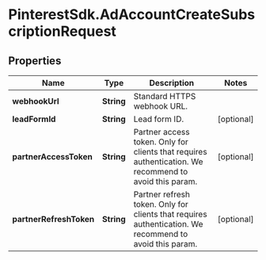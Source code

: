 # PinterestSdk.AdAccountCreateSubscriptionRequest

## Properties

Name | Type | Description | Notes
------------ | ------------- | ------------- | -------------
**webhookUrl** | **String** | Standard HTTPS webhook URL. | 
**leadFormId** | **String** | Lead form ID. | [optional] 
**partnerAccessToken** | **String** | Partner access token. Only for clients that requires authentication. We recommend to avoid this param. | [optional] 
**partnerRefreshToken** | **String** | Partner refresh token. Only for clients that requires authentication. We recommend to avoid this param. | [optional] 


